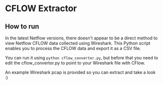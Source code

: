 # CFLOW Extractor

## How to run

In the latest Netflow versions, there doesn't appear to be a direct method to view Netflow CFLOW data collected using Wireshark. This Python script enables you to process the CFLOW data and export it as a CSV file.

You can run it using ```python cflow_converter.py```, but before that you need to edit the cflow_convertor.py to point to your Wireshark file with CFlow.

An example Wireshark pcap is provided so you can extract and take a look :)
